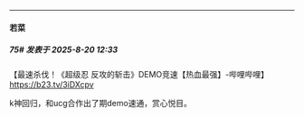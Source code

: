 ﻿
*****

####  若菜  
##### 75#       发表于 2025-8-20 12:33

【最速杀伐！《超级忍 反攻的斩击》DEMO竞速【热血最强】-哔哩哔哩】 https://b23.tv/3iDXcpv

k神回归，和ucg合作出了期demo速通，赏心悦目。

